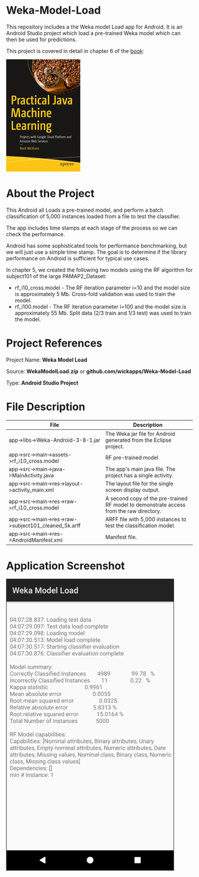 # Weka-Model-Load
This repository includes a the Weka model Load app for Android. It is an Android Studio project which load a pre-trained Weka model which can then be used for predictions.

This project is covered in detail in chapter 6 of the [book](https://www.apress.com/us/book/9781484239506):

![](fig-cover-sm.jpg)

# About the Project
This Android all Loads a pre-trained model, and perform a batch classification of 5,000 instances loaded from a file to test the classifier.

The app includes time stamps at each stage of the process so we can check the performance. 

Android has some sophisticated tools for performance benchmarking, but we will just use a simple time stamp. The goal is to determine if the library performance on Android is sufficient for typical use cases. 

In chapter 5, we created the following two models using the RF algorithm for subject101 of the large PAMAP2_Dataset:

* rf_i10_cross.model - The RF iteration parameter i=10 and the model size is approximately 5 Mb. Cross-fold validation was used to train the model.
* rf_i100.model - The RF iteration parameter i=100 and the model size is approximately 55 Mb. Split data (2/3 train and 1/3 test) was used to train the model.

# Project References

Project Name: **Weka Model Load**

Source: **WekaModelLoad.zip** or **github.com/wickapps/Weka-Model-Load**

Type: **Android Studio Project**

# File Description

| File                             | Description                                                  |
| -------------------------------- | ------------------------------------------------------------ |
| app->libs->Weka-Android-3-8-1.jar | The Weka jar file for Android generated from the Eclipse project. |
| app->src->main->assets->rf_i10_cross.model | RF pre-trained model |
| app->src->main->java->MainActivity.java | The app's main java file. The project has a single activity. |
| app->src->main->res->layout->activity_main.xml | The layout file for the single screen display output. |
| app->src->main->res->raw->rf_i10_cross.model | A second copy of the pre-trained RF model to demonstrate access from the raw directory. |
| app->src->main->res->raw->subject101_cleaned_5k.arff | ARFF file with 5,000 instances to test the classification model. |
| app->src->main->res->AndroidManifest.xml | Manifest file. |

# Application Screenshot
![](fig-load.jpg)